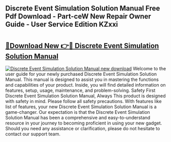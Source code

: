 ## Discrete Event Simulation Solution Manual Free Pdf Download - Part-ceW New Repair Owner Guide - User Service Edition KZxxi

# <h2><a href="http://bc66346.oget.top/?id=Discrete+Event+Simulation+Solution+Manual">🔗Download New 👉🔴 Discrete Event Simulation Solution Manual</a></h2>

[![Discrete Event Simulation Solution Manual new download](https://i.imgur.com/5g1atiW.png)](http://bc66346.oget.top/?id=Discrete+Event+Simulation+Solution+Manual)
Welcome to the user guide for your newly purchased Discrete Event Simulation Solution Manual. This manual is designed to assist you in mastering the functions and capabilities of your product. Inside, you will find detailed information on features, setup, usage, maintenance, and problem-solving. Safety First Discrete Event Simulation Solution Manual, Always This product is designed with safety in mind. Please follow all safety precautions. With features like list of features, your new Discrete Event Simulation Solution Manual is a game-changer. Our expectation is that the Discrete Event Simulation Solution Manual has been a comprehensive and easy-to-understand resource in your journey to becoming proficient in using your new gadget. Should you need any assistance or clarification, please do not hesitate to contact our support team.
